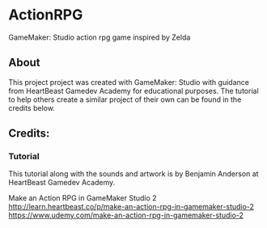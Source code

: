 # ActionRPG
GameMaker: Studio action rpg game inspired by Zelda

## About 

This project project was created with GameMaker: Studio with guidance from HeartBeast Gamedev Academy for educational purposes. The tutorial to help others create a similar project of their own can be found in the credits below.

## Credits:

### Tutorial

This tutorial along with the sounds and artwork is by Benjamin Anderson at HeartBeast Gamedev Academy.

Make an Action RPG in GameMaker Studio 2
http://learn.heartbeast.co/p/make-an-action-rpg-in-gamemaker-studio-2
https://www.udemy.com/make-an-action-rpg-in-gamemaker-studio-2